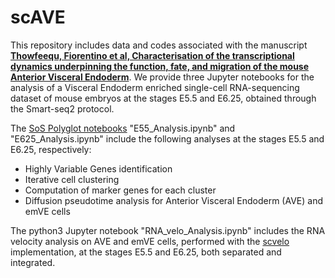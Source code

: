# scAVE

This repository includes data and codes associated with the manuscript [**Thowfeequ, Fiorentino et al, Characterisation of the transcriptional dynamics underpinning the function, fate, and migration of the mouse Anterior Visceral Endoderm**](https://www.biorxiv.org/content/10.1101/2021.06.25.449902v1). We provide three Jupyter notebooks for the analysis of a Visceral Endoderm enriched single-cell RNA-sequencing dataset of mouse embryos at the stages E5.5 and E6.25, obtained through the Smart-seq2 protocol.

The [SoS Polyglot notebooks](https://vatlab.github.io/sos-docs/) "E55_Analysis.ipynb" and "E625_Analysis.ipynb" include the following analyses at the stages E5.5 and E6.25, respectively:
* Highly Variable Genes identification
* Iterative cell clustering
* Computation of marker genes for each cluster
* Diffusion pseudotime analysis for Anterior Visceral Endoderm (AVE) and emVE cells

The python3 Jupyter notebook "RNA_velo_Analysis.ipynb" includes the RNA velocity analysis on AVE and emVE cells, performed with the [scvelo](https://scvelo.readthedocs.io) implementation, at the stages E5.5 and E6.25, both separated and integrated.
